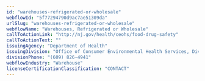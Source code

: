 ```yaml
---
id: "warehouses-refrigerated-or-wholesale"
webflowId: "5f77294790d9ac7ae51309da"
urlSlug: "warehouses-refrigerated-or-wholesale"
webflowName: "Warehouses, Refrigerated or Wholesale"
callToActionLink: "http://nj.gov/health/ceohs/food-drug-safety"
callToActionText: ""
issuingAgency: "Department of Health"
issuingDivision: "Office of Consumer Environmental Health Services, Division of Food and Milk"
divisionPhone: "(609) 826-4941"
webflowIndustry: "Warehouse"
licenseCertificationClassification: "CONTACT"
---
```

